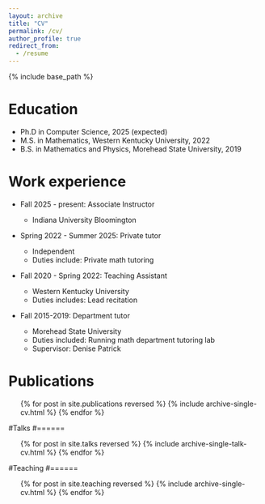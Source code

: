```yaml
---
layout: archive
title: "CV"
permalink: /cv/
author_profile: true
redirect_from:
  - /resume
---
```


{% include base_path %}

Education
======
* Ph.D in Computer Science, 2025 (expected)
* M.S. in Mathematics, Western Kentucky University, 2022
* B.S. in Mathematics and Physics, Morehead State University, 2019

Work experience
======
* Fall 2025 - present: Associate Instructor
  * Indiana University Bloomington

* Spring 2022 - Summer 2025: Private tutor
  * Independent
  * Duties include: Private math tutoring

* Fall 2020 - Spring 2022: Teaching Assistant
  * Western Kentucky University
  * Duties includes: Lead recitation 

* Fall 2015-2019: Department tutor
  * Morehead State University
  * Duties included: Running math department tutoring lab
  * Supervisor: Denise Patrick

Publications
======
  <ul>{% for post in site.publications reversed %}
    {% include archive-single-cv.html %}
  {% endfor %}</ul>
  
#Talks
#======
  <ul>{% for post in site.talks reversed %}
    {% include archive-single-talk-cv.html  %}
  {% endfor %}</ul>
  
#Teaching
#======
  <ul>{% for post in site.teaching reversed %}
    {% include archive-single-cv.html %}
  {% endfor %}</ul>
